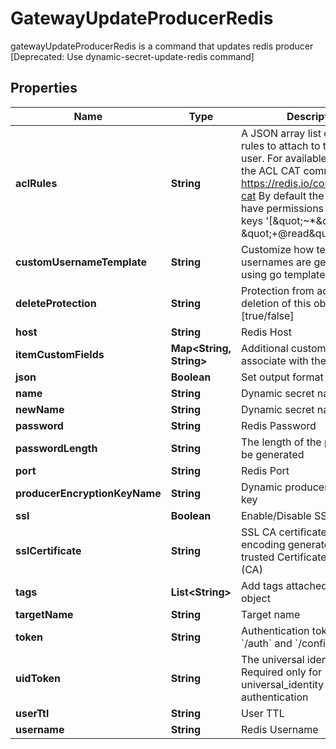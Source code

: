

# GatewayUpdateProducerRedis

gatewayUpdateProducerRedis is a command that updates redis producer [Deprecated: Use dynamic-secret-update-redis command]

## Properties

| Name | Type | Description | Notes |
|------------ | ------------- | ------------- | -------------|
|**aclRules** | **String** | A JSON array list of redis ACL rules to attach to the created user. For available rules see the ACL CAT command https://redis.io/commands/acl-cat By default the user will have permissions to read all keys &#39;[\&quot;~*\&quot;, \&quot;+@read\&quot;]&#39; |  [optional] |
|**customUsernameTemplate** | **String** | Customize how temporary usernames are generated using go template |  [optional] |
|**deleteProtection** | **String** | Protection from accidental deletion of this object [true/false] |  [optional] |
|**host** | **String** | Redis Host |  [optional] |
|**itemCustomFields** | **Map&lt;String, String&gt;** | Additional custom fields to associate with the item |  [optional] |
|**json** | **Boolean** | Set output format to JSON |  [optional] |
|**name** | **String** | Dynamic secret name |  |
|**newName** | **String** | Dynamic secret name |  [optional] |
|**password** | **String** | Redis Password |  [optional] |
|**passwordLength** | **String** | The length of the password to be generated |  [optional] |
|**port** | **String** | Redis Port |  [optional] |
|**producerEncryptionKeyName** | **String** | Dynamic producer encryption key |  [optional] |
|**ssl** | **Boolean** | Enable/Disable SSL [true/false] |  [optional] |
|**sslCertificate** | **String** | SSL CA certificate in base64 encoding generated from a trusted Certificate Authority (CA) |  [optional] |
|**tags** | **List&lt;String&gt;** | Add tags attached to this object |  [optional] |
|**targetName** | **String** | Target name |  [optional] |
|**token** | **String** | Authentication token (see &#x60;/auth&#x60; and &#x60;/configure&#x60;) |  [optional] |
|**uidToken** | **String** | The universal identity token, Required only for universal_identity authentication |  [optional] |
|**userTtl** | **String** | User TTL |  [optional] |
|**username** | **String** | Redis Username |  [optional] |



